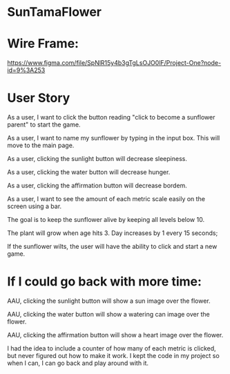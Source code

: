 # SunTamaFlower

# Wire Frame:

https://www.figma.com/file/SpNlR15y4b3gTgLsOJO0lF/Project-One?node-id=9%3A253
# User Story

As a user, I want to click the button reading "click to become a sunflower parent" to start the game.

As a user, I want to name my sunflower by typing in the input box. This will move to the main page.


As a user, clicking the sunlight button will decrease sleepiness.

As a user, clicking the water button will decrease hunger.

As a user, clicking the affirmation button will decrease bordem.

As a user, I want to see the amount of each metric scale easily on the screen using a bar.

The goal is to keep the sunflower alive by keeping all levels below 10.

The plant will grow when age hits 3. Day increases by 1 every 15 seconds;

If the sunflower wilts, the user will have the ability to click and start a new game. 



# If I could go back with more time:

AAU, clicking the sunlight button will show a sun image over the flower.

AAU, clicking the water button will show a watering can image over the flower.

AAU, clicking the affirmation button will show a heart image over the flower.


I had the idea to include a counter of how many of each metric is clicked, but never figured out how to make it work. I kept the code in my project so when I can, I can go back and play around with it.  




